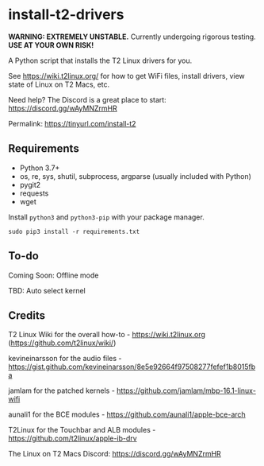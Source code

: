 # install-t2-drivers

**WARNING: EXTREMELY UNSTABLE.** Currently undergoing rigorous testing. **USE AT YOUR OWN RISK!**

A Python script that installs the T2 Linux drivers for you.

See https://wiki.t2linux.org/ for how to get WiFi files, install drivers, view state of Linux on T2 Macs, etc.

Need help? The Discord is a great place to start: https://discord.gg/wAyMNZrmHR

Permalink: https://tinyurl.com/install-t2



## Requirements
- Python 3.7+
- os, re, sys, shutil, subprocess, argparse (usually included with Python)
- pygit2
- requests
- wget

Install `python3` and `python3-pip` with your package manager.

```
sudo pip3 install -r requirements.txt
```


## To-do

Coming Soon: Offline mode

TBD: Auto select kernel



## Credits

T2 Linux Wiki for the overall how-to - https://wiki.t2linux.org (https://github.com/t2linux/wiki/)

kevineinarsson for the audio files - https://gist.github.com/kevineinarsson/8e5e92664f97508277fefef1b8015fba

jamlam for the patched kernels - https://github.com/jamlam/mbp-16.1-linux-wifi

aunali1 for the BCE modules - https://github.com/aunali1/apple-bce-arch

T2Linux for the Touchbar and ALB modules - https://github.com/t2linux/apple-ib-drv

The Linux on T2 Macs Discord: https://discord.gg/wAyMNZrmHR
